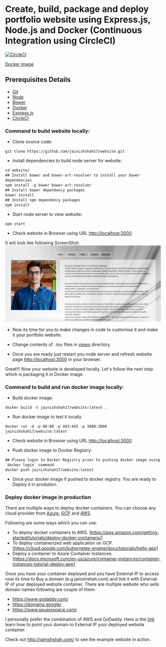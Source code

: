# Create, build, package and deploy portfolio website using Express.js, Node.js and Docker (Continuous Integration using CircleCI)

[![CircleCI](https://circleci.com/gh/jainishshah17/website.svg?style=svg)](https://circleci.com/gh/jainishshah17/website)

[Docker Image](https://hub.docker.com/r/jainishshah17/website/tags/)

## Prerequisites Details

* [Git](https://github.com/)
* [Node](https://nodejs.org/en/)
* [Bower](https://bower.io/)
* [Docker](https://www.docker.com/)
* [Express.js](https://expressjs.com/)
* [CircleCI](https://circleci.com/)

### Command to build website locally:

* Clone source code:
```
git clone https://github.com/jainishshah17/website.git
```
* Install dependencies to build node server for website:
```
cd website/
## Install bower and bower-art-resolver to install your bower dependencies
npm install -g bower bower-art-resolver
## Install bower dependency packages
bower install
## Install npm dependency packages
npm install
```
* Start node server to view website:
```
npm start
```
* Check website in Browser using URL [http://localhost:3000](http://localhost:3000)

It will look like following ScreenShot:
![ScreenShot](/images/Screen_Shot_1.png)

* Now its time for you to make changes in code to customise it and make it your portfolio website.

* Change contents of `.hbs` files in [views](/views) directory.

* Once you are ready just restart you node server and refresh website page [http://localhost:3000](http://localhost:3000) in your browser.

Great!!! Now your website is developed locally. Let's follow the next step which is packaging it in Docker image.

### Command to build and run docker image locally:

* Build docker image:
```
docker build -t jainishshah17/website:latest .
```
* Run docker image to test it locally
```
docker run -d -p 80:80 -p 443:443 -p 3000:3000 jainishshah17/website:latest
```
* Check website in Browser using URL [http://localhost:3000](http://localhost:3000)

* Push docker image to Docker Registry:
```
## Please login to Docker Registry prior to pushing docker image using `docker login` command
docker push jainishshah17/website:latest
```

* Once your docker image if pushed to docker registry. You are ready to Deploy it in prodution.

### Deploy docker image in production

There are multiple ways to deploy docker containers.
You can choose any cloud provider from [Azure](https://azure.microsoft.com/en-us/), [GCP](https://cloud.google.com/) and [AWS](https://aws.amazon.com/).

Following are some ways which you can use:
* To deploy docker containers to AWS. [https://aws.amazon.com/getting-started/tutorials/deploy-docker-containers/]
* To deploy containerized web application on GCP. [https://cloud.google.com/kubernetes-engine/docs/tutorials/hello-app]
* Deploy a container to Azure Container Instances. [https://docs.microsoft.com/en-us/azure/container-instances/container-instances-tutorial-deploy-app]

Once you have your container deployed and you have External IP to access now its time to Buy a domain (e.g jainishshah.com) and link it with External IP of your deployed website container.
There are multiple website who sells domain names following are couple of them:
* https://www.godaddy.com/
* https://domains.google/
* https://www.squarespace.com/

I personally prefer the combination of AWS and GoDaddy.
Here is the [link](https://www.godaddy.com/help/update-my-domains-ip-address-for-forwarding-5289) learn how to point your domain to External IP your deployed website container.


Check out http://jainishshah.com/ to see the example website in action.